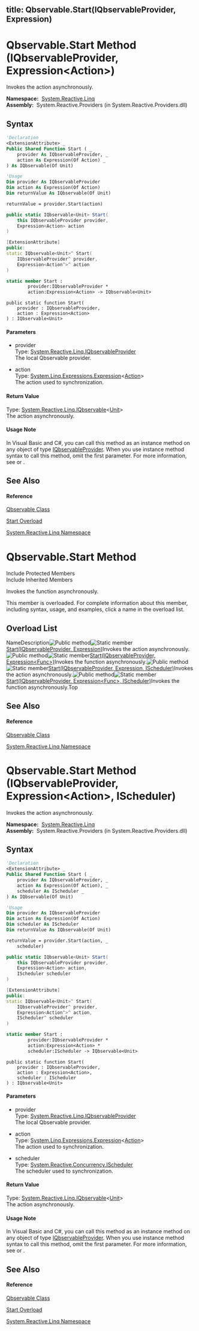 title: Qbservable.Start(IQbservableProvider, Expression<Action>)
---
# Qbservable.Start Method (IQbservableProvider, Expression\<Action\>)

Invokes the action asynchronously.

**Namespace:**  [System.Reactive.Linq](System.Reactive.Linq\System.Reactive.Linq.md)  
**Assembly:**  System.Reactive.Providers (in System.Reactive.Providers.dll)

## Syntax

```vb
'Declaration
<ExtensionAttribute> _
Public Shared Function Start ( _
    provider As IQbservableProvider, _
    action As Expression(Of Action) _
) As IQbservable(Of Unit)
```

```vb
'Usage
Dim provider As IQbservableProvider
Dim action As Expression(Of Action)
Dim returnValue As IQbservable(Of Unit)

returnValue = provider.Start(action)
```

```csharp
public static IQbservable<Unit> Start(
    this IQbservableProvider provider,
    Expression<Action> action
)
```

```c++
[ExtensionAttribute]
public:
static IQbservable<Unit>^ Start(
    IQbservableProvider^ provider, 
    Expression<Action^>^ action
)
```

```fsharp
static member Start : 
        provider:IQbservableProvider * 
        action:Expression<Action> -> IQbservable<Unit> 
```

```jscript
public static function Start(
    provider : IQbservableProvider, 
    action : Expression<Action>
) : IQbservable<Unit>
```

#### Parameters

- provider  
  Type: [System.Reactive.Linq.IQbservableProvider](IQbservableProvider\IQbservableProvider.md)  
  The local Qbservable provider.

- action  
  Type: [System.Linq.Expressions.Expression](https://msdn.microsoft.com/en-us/library/Bb335710)\<[Action](https://msdn.microsoft.com/en-us/library/Bb534741)\>  
  The action used to synchronization.

#### Return Value

Type: [System.Reactive.Linq.IQbservable](IQbservable\IQbservable(TSource).md)\<[Unit](Unit\Unit.md)\>  
The action asynchronously.

#### Usage Note

In Visual Basic and C\#, you can call this method as an instance method on any object of type [IQbservableProvider](IQbservableProvider\IQbservableProvider.md). When you use instance method syntax to call this method, omit the first parameter. For more information, see [](https://msdn.microsoft.com/en-us/library/Bb384936) or [](https://msdn.microsoft.com/en-us/library/Bb383977).

## See Also

#### Reference

[Qbservable Class](Qbservable\Qbservable.md)

[Start Overload](Start\Qbservable.Start.md)

[System.Reactive.Linq Namespace](System.Reactive.Linq\System.Reactive.Linq.md)

# Qbservable.Start Method

Include Protected Members  
Include Inherited Members

Invokes the function asynchronously.

This member is overloaded. For complete information about this member, including syntax, usage, and examples, click a name in the overload list.

## Overload List

NameDescription![Public method](https://reactiveui.net/assets/img/Hh303103.pubmethod(en-us,VS.103).gif "Public method")![Static member](https://reactiveui.net/assets/img/Hh244319.static(en-us,VS.103).gif "Static member")[Start(IQbservableProvider, Expression<Action>)](https://msdn.microsoft.com/en-us/library/m:system.reactive.linq.qbservable.start(system.reactive.linq.iqbservableprovider%2csystem.linq.expressions.expression%7bsystem.action%7d)(v=VS.103))Invokes the action asynchronously.![Public method](https://reactiveui.net/assets/img/Hh303103.pubmethod(en-us,VS.103).gif "Public method")![Static member](https://reactiveui.net/assets/img/Hh244319.static(en-us,VS.103).gif "Static member")[Start<TSource>(IQbservableProvider, Expression<Func<TSource>>)](https://msdn.microsoft.com/en-us/library/m:system.reactive.linq.qbservable.start%60%601(system.reactive.linq.iqbservableprovider%2csystem.linq.expressions.expression%7bsystem.func%7b%60%600%7d%7d)(v=VS.103))Invokes the function asynchronously.![Public method](https://reactiveui.net/assets/img/Hh303103.pubmethod(en-us,VS.103).gif "Public method")![Static member](https://reactiveui.net/assets/img/Hh244319.static(en-us,VS.103).gif "Static member")[Start(IQbservableProvider, Expression<Action>, IScheduler)](https://msdn.microsoft.com/en-us/library/m:system.reactive.linq.qbservable.start(system.reactive.linq.iqbservableprovider%2csystem.linq.expressions.expression%7bsystem.action%7d%2csystem.reactive.concurrency.ischeduler)(v=VS.103))Invokes the action asynchronously.![Public method](https://reactiveui.net/assets/img/Hh303103.pubmethod(en-us,VS.103).gif "Public method")![Static member](https://reactiveui.net/assets/img/Hh244319.static(en-us,VS.103).gif "Static member")[Start<TSource>(IQbservableProvider, Expression<Func<TSource>>, IScheduler)](https://msdn.microsoft.com/en-us/library/m:system.reactive.linq.qbservable.start%60%601(system.reactive.linq.iqbservableprovider%2csystem.linq.expressions.expression%7bsystem.func%7b%60%600%7d%7d%2csystem.reactive.concurrency.ischeduler)(v=VS.103))Invokes the function asynchronously.Top

## See Also

#### Reference

[Qbservable Class](Qbservable\Qbservable.md)

[System.Reactive.Linq Namespace](System.Reactive.Linq\System.Reactive.Linq.md)

# Qbservable.Start Method (IQbservableProvider, Expression\<Action\>, IScheduler)

Invokes the action asynchronously.

**Namespace:**  [System.Reactive.Linq](System.Reactive.Linq\System.Reactive.Linq.md)  
**Assembly:**  System.Reactive.Providers (in System.Reactive.Providers.dll)

## Syntax

```vb
'Declaration
<ExtensionAttribute> _
Public Shared Function Start ( _
    provider As IQbservableProvider, _
    action As Expression(Of Action), _
    scheduler As IScheduler _
) As IQbservable(Of Unit)
```

```vb
'Usage
Dim provider As IQbservableProvider
Dim action As Expression(Of Action)
Dim scheduler As IScheduler
Dim returnValue As IQbservable(Of Unit)

returnValue = provider.Start(action, _
    scheduler)
```

```csharp
public static IQbservable<Unit> Start(
    this IQbservableProvider provider,
    Expression<Action> action,
    IScheduler scheduler
)
```

```c++
[ExtensionAttribute]
public:
static IQbservable<Unit>^ Start(
    IQbservableProvider^ provider, 
    Expression<Action^>^ action, 
    IScheduler^ scheduler
)
```

```fsharp
static member Start : 
        provider:IQbservableProvider * 
        action:Expression<Action> * 
        scheduler:IScheduler -> IQbservable<Unit> 
```

```jscript
public static function Start(
    provider : IQbservableProvider, 
    action : Expression<Action>, 
    scheduler : IScheduler
) : IQbservable<Unit>
```

#### Parameters

- provider  
  Type: [System.Reactive.Linq.IQbservableProvider](IQbservableProvider\IQbservableProvider.md)  
  The local Qbservable provider.

- action  
  Type: [System.Linq.Expressions.Expression](https://msdn.microsoft.com/en-us/library/Bb335710)\<[Action](https://msdn.microsoft.com/en-us/library/Bb534741)\>  
  The action used to synchronization.

- scheduler  
  Type: [System.Reactive.Concurrency.IScheduler](IScheduler\IScheduler.md)  
  The scheduler used to synchronization.

#### Return Value

Type: [System.Reactive.Linq.IQbservable](IQbservable\IQbservable(TSource).md)\<[Unit](Unit\Unit.md)\>  
The action asynchronously.

#### Usage Note

In Visual Basic and C\#, you can call this method as an instance method on any object of type [IQbservableProvider](IQbservableProvider\IQbservableProvider.md). When you use instance method syntax to call this method, omit the first parameter. For more information, see [](https://msdn.microsoft.com/en-us/library/Bb384936) or [](https://msdn.microsoft.com/en-us/library/Bb383977).

## See Also

#### Reference

[Qbservable Class](Qbservable\Qbservable.md)

[Start Overload](Start\Qbservable.Start.md)

[System.Reactive.Linq Namespace](System.Reactive.Linq\System.Reactive.Linq.md)
